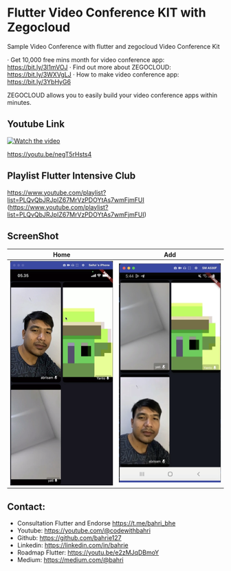 # Flutter Video Conference KIT with Zegocloud

Sample Video Conference with flutter and zegocloud Video Conference Kit

· Get 10,000 free mins month for video conference app: https://bit.ly/3l1mVOJ
· Find out more about ZEGOCLOUD: https://bit.ly/3WXVgLJ
· How to make video conference app: https://bit.ly/3YbHyG6

ZEGOCLOUD allows you to easily build your video conference apps within minutes.

## Youtube Link

[![Watch the video](https://img.youtube.com/vi/negT5rHsts4/sddefault.jpg)](https://youtu.be/negT5rHsts4)

https://youtu.be/negT5rHsts4

## Playlist Flutter Intensive Club

https://www.youtube.com/playlist?list=PLQvQbJRJpIZ67MrVzPDOYtAs7wmFjmFUI (https://www.youtube.com/playlist?list=PLQvQbJRJpIZ67MrVzPDOYtAs7wmFjmFUI)


## ScreenShot

| Home         | Add           |
|--------------|----------------|
| <img src="1.png" width="300"/> | <img src="2.png" width="300"/>      |


## Contact:
* Consultation Flutter and Endorse https://t.me/bahri_bhe
* Youtube: https://youtube.com/@codewithbahri
* Github: https://github.com/bahrie127
* Linkedin: https://linkedin.com/in/bahrie
* Roadmap Flutter: https://youtu.be/e2zMJqDBmoY
* Medium: https://medium.com/@bahri



